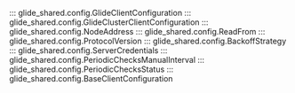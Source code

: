 ::: glide_shared.config.GlideClientConfiguration
::: glide_shared.config.GlideClusterClientConfiguration
::: glide_shared.config.NodeAddress
::: glide_shared.config.ReadFrom
::: glide_shared.config.ProtocolVersion
::: glide_shared.config.BackoffStrategy
::: glide_shared.config.ServerCredentials
::: glide_shared.config.PeriodicChecksManualInterval
::: glide_shared.config.PeriodicChecksStatus
::: glide_shared.config.BaseClientConfiguration
